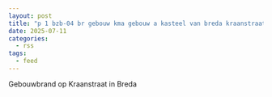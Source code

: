 ```yaml
---
layout: post
title: "p 1 bzb-04 br gebouw kma gebouw a kasteel van breda kraanstraat breda 203133 203031 203092"
date: 2025-07-11
categories: 
  - rss
tags: 
  - feed
---
```


Gebouwbrand op Kraanstraat in Breda
